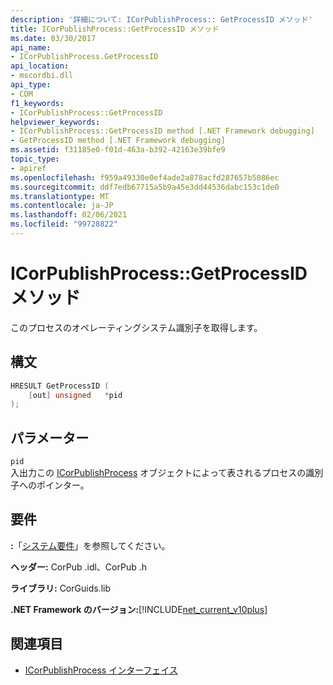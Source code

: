 ```yaml
---
description: '詳細について: ICorPublishProcess:: GetProcessID メソッド'
title: ICorPublishProcess::GetProcessID メソッド
ms.date: 03/30/2017
api_name:
- ICorPublishProcess.GetProcessID
api_location:
- mscordbi.dll
api_type:
- COM
f1_keywords:
- ICorPublishProcess::GetProcessID
helpviewer_keywords:
- ICorPublishProcess::GetProcessID method [.NET Framework debugging]
- GetProcessID method [.NET Framework debugging]
ms.assetid: f31185e0-f01d-463a-b392-42163e39bfe9
topic_type:
- apiref
ms.openlocfilehash: f959a49330e0ef4ade2a878acfd287657b5086ec
ms.sourcegitcommit: ddf7edb67715a5b9a45e3dd44536dabc153c1de0
ms.translationtype: MT
ms.contentlocale: ja-JP
ms.lasthandoff: 02/06/2021
ms.locfileid: "99728822"
---
```

# <a name="icorpublishprocessgetprocessid-method"></a>ICorPublishProcess::GetProcessID メソッド

このプロセスのオペレーティングシステム識別子を取得します。  
  
## <a name="syntax"></a>構文  
  
```cpp  
HRESULT GetProcessID (  
    [out] unsigned   *pid  
);  
```  
  
## <a name="parameters"></a>パラメーター  

 `pid`  
 入出力この [ICorPublishProcess](icorpublishprocess-interface.md) オブジェクトによって表されるプロセスの識別子へのポインター。  
  
## <a name="requirements"></a>要件  

 **:**「[システム要件](../../get-started/system-requirements.md)」を参照してください。  
  
 **ヘッダー:** CorPub .idl、CorPub .h  
  
 **ライブラリ:** CorGuids.lib  
  
 **.NET Framework のバージョン:**[!INCLUDE[net_current_v10plus](../../../../includes/net-current-v10plus-md.md)]  
  
## <a name="see-also"></a>関連項目

- [ICorPublishProcess インターフェイス](icorpublishprocess-interface.md)
